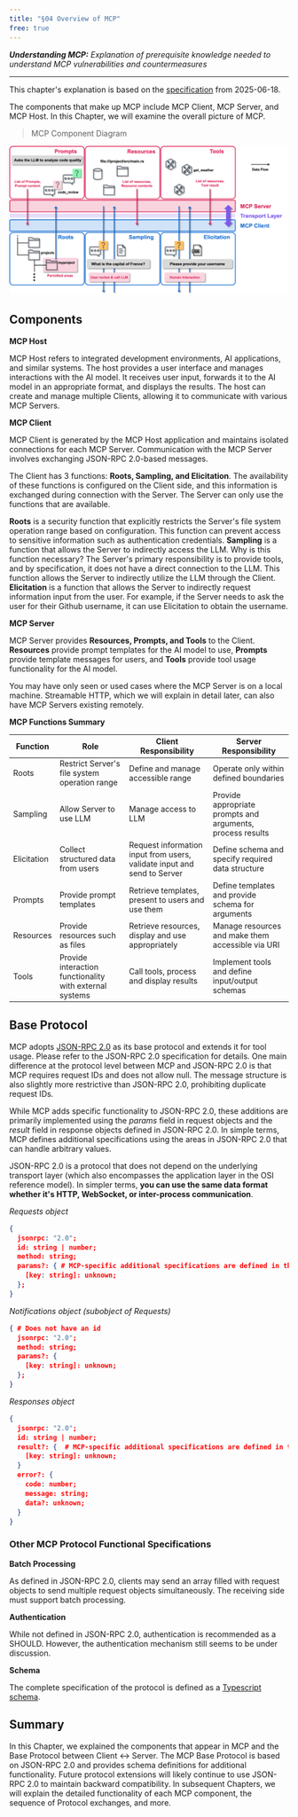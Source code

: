 ```yaml
---
title: "§04 Overview of MCP"
free: true
---
```


___Understanding MCP:___ _Explanation of prerequisite knowledge needed to understand MCP vulnerabilities and countermeasures_

---

This chapter's explanation is based on the [specification](https://modelcontextprotocol.io/specification/2025-06-18) from 2025-06-18.

The components that make up MCP include MCP Client, MCP Server, and MCP Host. In this Chapter, we will examine the overall picture of MCP.

> MCP Component Diagram

![040101](/images/books/security-of-the-mcp/fig_c04_s01_01.png)

## Components

**MCP Host**

MCP Host refers to integrated development environments, AI applications, and similar systems. The host provides a user interface and manages interactions with the AI model. It receives user input, forwards it to the AI model in an appropriate format, and displays the results. The host can create and manage multiple Clients, allowing it to communicate with various MCP Servers.

**MCP Client**

MCP Client is generated by the MCP Host application and maintains isolated connections for each MCP Server. Communication with the MCP Server involves exchanging JSON-RPC 2.0-based messages.

The Client has 3 functions: **Roots, Sampling, and Elicitation**. The availability of these functions is configured on the Client side, and this information is exchanged during connection with the Server. The Server can only use the functions that are available.

**Roots** is a security function that explicitly restricts the Server's file system operation range based on configuration. This function can prevent access to sensitive information such as authentication credentials. **Sampling** is a function that allows the Server to indirectly access the LLM. Why is this function necessary? The Server's primary responsibility is to provide tools, and by specification, it does not have a direct connection to the LLM. This function allows the Server to indirectly utilize the LLM through the Client. **Elicitation** is a function that allows the Server to indirectly request information input from the user. For example, if the Server needs to ask the user for their Github username, it can use Elicitation to obtain the username.

**MCP Server**

MCP Server provides **Resources, Prompts, and Tools** to the Client. **Resources** provide prompt templates for the AI model to use, **Prompts** provide template messages for users, and **Tools** provide tool usage functionality for the AI model.

You may have only seen or used cases where the MCP Server is on a local machine. Streamable HTTP, which we will explain in detail later, can also have MCP Servers existing remotely.

**MCP Functions Summary**

| Function | Role | Client Responsibility | Server Responsibility |
|------|------|------------|------------|
| Roots | Restrict Server's file system operation range | Define and manage accessible range | Operate only within defined boundaries |
| Sampling | Allow Server to use LLM | Manage access to LLM | Provide appropriate prompts and arguments, process results |
| Elicitation | Collect structured data from users | Request information input from users, validate input and send to Server | Define schema and specify required data structure |
| Prompts | Provide prompt templates | Retrieve templates, present to users and use them | Define templates and provide schema for arguments |
| Resources | Provide resources such as files | Retrieve resources, display and use appropriately | Manage resources and make them accessible via URI |
| Tools | Provide interaction functionality with external systems | Call tools, process and display results | Implement tools and define input/output schemas |

## Base Protocol

MCP adopts [JSON-RPC 2.0](https://www.jsonrpc.org/specification) as its base protocol and extends it for tool usage. Please refer to the JSON-RPC 2.0 specification for details. One main difference at the protocol level between MCP and JSON-RPC 2.0 is that MCP requires request IDs and does not allow null. The message structure is also slightly more restrictive than JSON-RPC 2.0, prohibiting duplicate request IDs.

While MCP adds specific functionality to JSON-RPC 2.0, these additions are primarily implemented using the _params_ field in request objects and the _result_ field in response objects defined in JSON-RPC 2.0. In simple terms, MCP defines additional specifications using the areas in JSON-RPC 2.0 that can handle arbitrary values.

JSON-RPC 2.0 is a protocol that does not depend on the underlying transport layer (which also encompasses the application layer in the OSI reference model). In simpler terms, **you can use the same data format whether it's HTTP, WebSocket, or inter-process communication**.

_Requests object_ 

```json
{
  jsonrpc: "2.0";
  id: string | number;
  method: string;
  params?: { # MCP-specific additional specifications are defined in this params area
    [key: string]: unknown;
  };
}
```

_Notifications object (subobject of Requests)_

```json
{ # Does not have an id
  jsonrpc: "2.0";
  method: string;
  params?: {
    [key: string]: unknown;
  };
}
```

_Responses object_

```json
{
  jsonrpc: "2.0";
  id: string | number;
  result?: {  # MCP-specific additional specifications are defined in this result area
    [key: string]: unknown;
  }
  error?: {
    code: number;
    message: string;
    data?: unknown;
  }
}
```

### Other MCP Protocol Functional Specifications

**Batch Processing**

As defined in JSON-RPC 2.0, clients may send an array filled with request objects to send multiple request objects simultaneously. The receiving side must support batch processing.

**Authentication**

While not defined in JSON-RPC 2.0, authentication is recommended as a SHOULD. However, the authentication mechanism still seems to be under discussion.

**Schema**

The complete specification of the protocol is defined as a [Typescript schema](https://github.com/modelcontextprotocol/modelcontextprotocol/blob/main/schema/2025-03-26/schema.ts).

## Summary

In this Chapter, we explained the components that appear in MCP and the Base Protocol between Client ↔ Server. The MCP Base Protocol is based on JSON-RPC 2.0 and provides schema definitions for additional functionality. Future protocol extensions will likely continue to use JSON-RPC 2.0 to maintain backward compatibility. In subsequent Chapters, we will explain the detailed functionality of each MCP component, the sequence of Protocol exchanges, and more.
